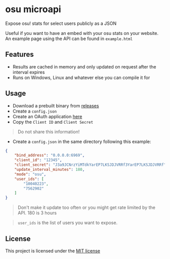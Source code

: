 # osu microapi
Expose osu! stats for select users publicly as a JSON

Useful if you want to have an embed with your osu stats on your website. An example page using the API can be found in `example.html`

## Features
- Results are cached in memory and only updated on request after the interval expires
- Runs on Windows, Linux and whatever else you can compile it for

## Usage
- Download a prebuilt binary from [releases](https://github.com/wait-what/osu-microapi/releases)
- Create a `config.json`
- Create an OAuth application [here](https://osu.ppy.sh/home/account/edit#oauth)
- Copy the `Client ID` and `Client Secret`
> Do not share this information!
- Create a `config.json` in the same directory following this example:
```json
{
    "bind_address": "0.0.0.0:6969",
    "client_id": "12345",
    "client_secret": "J3a9JCNrzYiMTdkYarEP7LKSJDJVRRf3YarEP7LKSJDJVRRf",
    "update_interval_minutes": 180,
    "mode": "osu",
    "user_ids": [
        "10040223",
        "7562902"
    ]
}
```
> Don't make it update too often or you might get rate limited by the API. 180 is 3 hours

> `user_ids` is the list of users you want to expose.

## License
This project is licensed under the [MIT license](./LICENSE)
